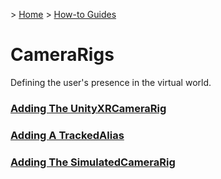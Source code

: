 &gt; [Home](../../../README.md) &gt; [How-to Guides](../README.md)

# CameraRigs

Defining the user's presence in the virtual world.

### [Adding The UnityXRCameraRig](AddingTheUnityXRCameraRig/README.md)
### [Adding A TrackedAlias](AddingATrackedAlias/README.md)
### [Adding The SimulatedCameraRig](AddingTheSimulatedCameraRig/README.md)